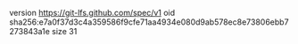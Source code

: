 version https://git-lfs.github.com/spec/v1
oid sha256:e7a0f37d3c4a359586f9cfe71aa4934e080d9ab578ec8e73806ebb7273843a1e
size 31
